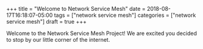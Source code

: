 +++
title = "Welcome to Network Service Mesh"
date = 2018-08-17T16:18:07-05:00
tags = ["network service mesh"]
categories = ["network service mesh"]
draft = true
+++

Welcome to the Network Service Mesh Project! We are excited you decided to stop
by our little corner of the internet.

